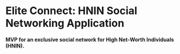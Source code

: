 # Elite Connect: HNIN Social Networking Application

**MVP for an exclusive social network for High Net-Worth Individuals (HNIN).**